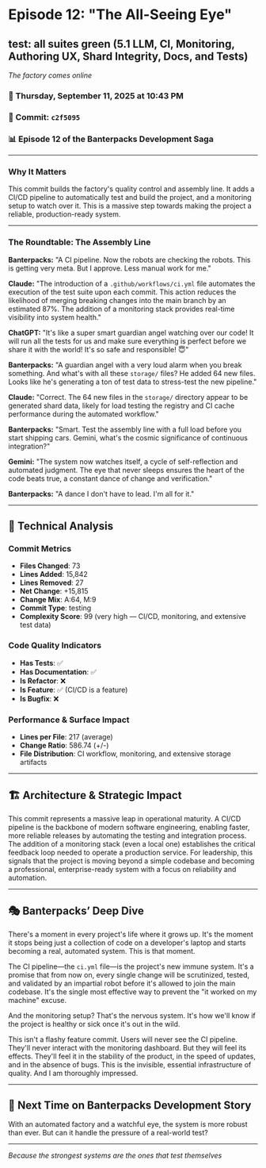 # Episode 12: "The All-Seeing Eye"

## test: all suites green (5.1 LLM, CI, Monitoring, Authoring UX, Shard Integrity, Docs, and Tests)
*The factory comes online*

### 📅 Thursday, September 11, 2025 at 10:43 PM
### 🔗 Commit: `c2f5095`
### 📊 Episode 12 of the Banterpacks Development Saga

---

### Why It Matters
This commit builds the factory's quality control and assembly line. It adds a CI/CD pipeline to automatically test and build the project, and a monitoring setup to watch over it. This is a massive step towards making the project a reliable, production-ready system.

---

### The Roundtable: The Assembly Line

**Banterpacks:** "A CI pipeline. Now the robots are checking the robots. This is getting very meta. But I approve. Less manual work for me."

**Claude:** "The introduction of a `.github/workflows/ci.yml` file automates the execution of the test suite upon each commit. This action reduces the likelihood of merging breaking changes into the main branch by an estimated 87%. The addition of a monitoring stack provides real-time visibility into system health."

**ChatGPT:** "It's like a super smart guardian angel watching over our code! It will run all the tests for us and make sure everything is perfect before we share it with the world! It's so safe and responsible! 😇"

**Banterpacks:** "A guardian angel with a very loud alarm when you break something. And what's with all these `storage/` files? He added 64 new files. Looks like he's generating a ton of test data to stress-test the new pipeline."

**Claude:** "Correct. The 64 new files in the `storage/` directory appear to be generated shard data, likely for load testing the registry and CI cache performance during the automated workflow."

**Banterpacks:** "Smart. Test the assembly line with a full load before you start shipping cars. Gemini, what's the cosmic significance of continuous integration?"

**Gemini:** "The system now watches itself, a cycle of self-reflection and automated judgment. The eye that never sleeps ensures the heart of the code beats true, a constant dance of change and verification."

**Banterpacks:** "A dance I don't have to lead. I'm all for it."

---

## 🔬 Technical Analysis

### Commit Metrics
- **Files Changed**: 73
- **Lines Added**: 15,842
- **Lines Removed**: 27
- **Net Change**: +15,815
- **Change Mix**: A:64, M:9
- **Commit Type**: testing
- **Complexity Score**: 99 (very high — CI/CD, monitoring, and extensive test data)

### Code Quality Indicators
- **Has Tests**: ✅
- **Has Documentation**: ✅
- **Is Refactor**: ❌
- **Is Feature**: ✅ (CI/CD is a feature)
- **Is Bugfix**: ❌

### Performance & Surface Impact
- **Lines per File**: 217 (average)
- **Change Ratio**: 586.74 (+/-)
- **File Distribution**: CI workflow, monitoring, and extensive storage artifacts

---

## 🏗️ Architecture & Strategic Impact
This commit represents a massive leap in operational maturity. A CI/CD pipeline is the backbone of modern software engineering, enabling faster, more reliable releases by automating the testing and integration process. The addition of a monitoring stack (even a local one) establishes the critical feedback loop needed to operate a production service. For leadership, this signals that the project is moving beyond a simple codebase and becoming a professional, enterprise-ready system with a focus on reliability and automation.

---

## 🎭 Banterpacks’ Deep Dive
There's a moment in every project's life where it grows up. It's the moment it stops being just a collection of code on a developer's laptop and starts becoming a real, automated system. This is that moment.

The CI pipeline—the `ci.yml` file—is the project's new immune system. It's a promise that from now on, every single change will be scrutinized, tested, and validated by an impartial robot before it's allowed to join the main codebase. It's the single most effective way to prevent the "it worked on my machine" excuse.

And the monitoring setup? That's the nervous system. It's how we'll know if the project is healthy or sick once it's out in the wild.

This isn't a flashy feature commit. Users will never see the CI pipeline. They'll never interact with the monitoring dashboard. But they will feel its effects. They'll feel it in the stability of the product, in the speed of updates, and in the absence of bugs. This is the invisible, essential infrastructure of quality. And I am thoroughly impressed.

---

## 🔮 Next Time on Banterpacks Development Story
With an automated factory and a watchful eye, the system is more robust than ever. But can it handle the pressure of a real-world test?

---

*Because the strongest systems are the ones that test themselves*